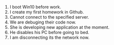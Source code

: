 1. I boot Win10 before work.
2. I create my first homework in Github.
3. Cannot connect to the specified server.
4. We are debuging their code now. 
5. She is developing new application at the moment.
6. He disables his PC before going to bed.
7. I am disconnecting its the network now.
